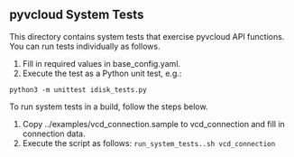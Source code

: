 ## pyvcloud System Tests

This directory contains system tests that exercise pyvcloud API functions. 
You can run tests individually as follows.

1. Fill in required values in base_config.yaml.  
2. Execute the test as a Python unit test, e.g.: 
```
python3 -m unittest idisk_tests.py
```

To run system tests in a build, follow the steps below.

1. Copy ../examples/vcd_connection.sample to vcd_connection and fill in 
connection data.
2. Execute the script as follows: `run_system_tests..sh vcd_connection`
